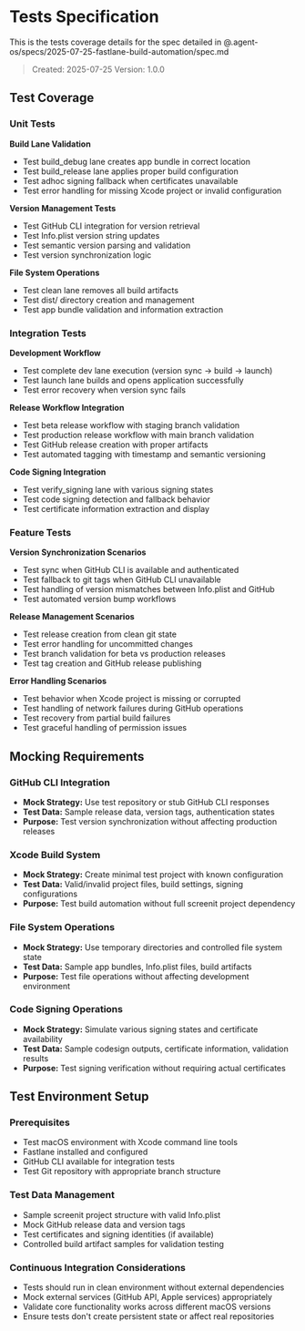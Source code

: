 # Tests Specification

This is the tests coverage details for the spec detailed in @.agent-os/specs/2025-07-25-fastlane-build-automation/spec.md

> Created: 2025-07-25
> Version: 1.0.0

## Test Coverage

### Unit Tests

**Build Lane Validation**
- Test build_debug lane creates app bundle in correct location
- Test build_release lane applies proper build configuration
- Test adhoc signing fallback when certificates unavailable
- Test error handling for missing Xcode project or invalid configuration

**Version Management Tests**
- Test GitHub CLI integration for version retrieval
- Test Info.plist version string updates
- Test semantic version parsing and validation
- Test version synchronization logic

**File System Operations**
- Test clean lane removes all build artifacts
- Test dist/ directory creation and management
- Test app bundle validation and information extraction

### Integration Tests

**Development Workflow**
- Test complete dev lane execution (version sync → build → launch)
- Test launch lane builds and opens application successfully
- Test error recovery when version sync fails

**Release Workflow Integration**
- Test beta release workflow with staging branch validation
- Test production release workflow with main branch validation
- Test GitHub release creation with proper artifacts
- Test automated tagging with timestamp and semantic versioning

**Code Signing Integration**
- Test verify_signing lane with various signing states
- Test code signing detection and fallback behavior
- Test certificate information extraction and display

### Feature Tests

**Version Synchronization Scenarios**
- Test sync when GitHub CLI is available and authenticated
- Test fallback to git tags when GitHub CLI unavailable
- Test handling of version mismatches between Info.plist and GitHub
- Test automated version bump workflows

**Release Management Scenarios**
- Test release creation from clean git state
- Test error handling for uncommitted changes
- Test branch validation for beta vs production releases
- Test tag creation and GitHub release publishing

**Error Handling Scenarios**
- Test behavior when Xcode project is missing or corrupted
- Test handling of network failures during GitHub operations
- Test recovery from partial build failures
- Test graceful handling of permission issues

## Mocking Requirements

### GitHub CLI Integration
- **Mock Strategy:** Use test repository or stub GitHub CLI responses
- **Test Data:** Sample release data, version tags, authentication states
- **Purpose:** Test version synchronization without affecting production releases

### Xcode Build System
- **Mock Strategy:** Create minimal test project with known configuration
- **Test Data:** Valid/invalid project files, build settings, signing configurations
- **Purpose:** Test build automation without full screenit project dependency

### File System Operations
- **Mock Strategy:** Use temporary directories and controlled file system state
- **Test Data:** Sample app bundles, Info.plist files, build artifacts
- **Purpose:** Test file operations without affecting development environment

### Code Signing Operations
- **Mock Strategy:** Simulate various signing states and certificate availability
- **Test Data:** Sample codesign outputs, certificate information, validation results
- **Purpose:** Test signing verification without requiring actual certificates

## Test Environment Setup

### Prerequisites
- Test macOS environment with Xcode command line tools
- Fastlane installed and configured
- GitHub CLI available for integration tests
- Test Git repository with appropriate branch structure

### Test Data Management
- Sample screenit project structure with valid Info.plist
- Mock GitHub release data and version tags
- Test certificates and signing identities (if available)
- Controlled build artifact samples for validation testing

### Continuous Integration Considerations
- Tests should run in clean environment without external dependencies
- Mock external services (GitHub API, Apple services) appropriately
- Validate core functionality works across different macOS versions
- Ensure tests don't create persistent state or affect real repositories